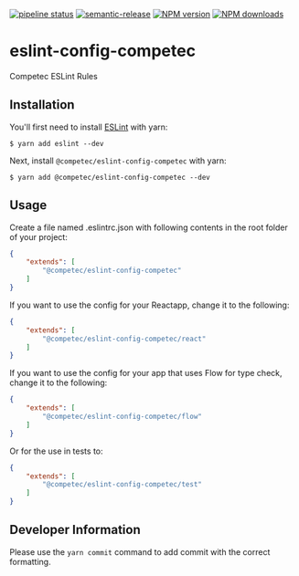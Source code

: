 [![pipeline status](https://gitlab.com/competec-opensource/eslint-config-competec/badges/master/pipeline.svg)](https://gitlab.com/competec-opensource/eslint-config-competec/commits/master)
[![semantic-release](https://img.shields.io/badge/%20%20%F0%9F%93%A6%F0%9F%9A%80-semantic--release-e10079.svg)](https://github.com/semantic-release/semantic-release)
[![NPM version](https://img.shields.io/npm/v/@competec/eslint-config-competec.svg?style=flat)](https://www.npmjs.com/package/@competec/eslint-config-competec)
[![NPM downloads](https://img.shields.io/npm/dt/@competec/eslint-config-competec.svg?style=flat)](https://www.npmjs.com/package/@competec/eslint-config-competec)

# eslint-config-competec

Competec ESLint Rules

## Installation

You'll first need to install [ESLint](http://eslint.org) with yarn:

```
$ yarn add eslint --dev
```

Next, install `@competec/eslint-config-competec` with yarn:

```
$ yarn add @competec/eslint-config-competec --dev
```

## Usage

Create a file named .eslintrc.json with following contents in the root folder of your project:

```json
{
    "extends": [
        "@competec/eslint-config-competec"
    ]
}
```

If you want to use the config for your Reactapp, change it to the following:

```json
{
    "extends": [
        "@competec/eslint-config-competec/react"
    ]
}
```
If you want to use the config for your app that uses Flow for type check, change it to the following:

```json
{
    "extends": [
        "@competec/eslint-config-competec/flow"
    ]
}
```

Or for the use in tests to:

```json
{
    "extends": [
        "@competec/eslint-config-competec/test"
    ]
}
```

## Developer Information

Please use the `yarn commit` command to add commit with the correct formatting.
